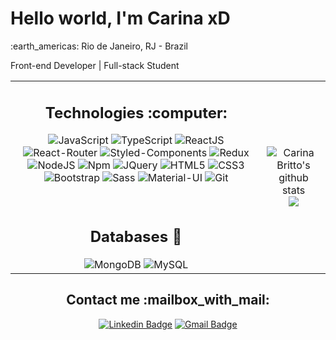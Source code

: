 <div align="center">
	<h1 align="left"> Hello world, I'm Carina xD</h1>
	<p align="left">:earth_americas: Rio de Janeiro, RJ - Brazil</p>
	<p align="left">Front-end Developer | Full-stack Student </p>
</div>
<table align="center">
	<tr>
		<td>
			<h2 align="center">Technologies :computer:</h2>
			<div align="center">
	
![JavaScript](https://img.shields.io/badge/-JavaScript-%23F7DF1C?style=flat&logo=javascript&logoColor=000000&labelColor=%23F7DF1C&color=%23FFCE5A)
![TypeScript](https://img.shields.io/badge/TypeScript-007ACC?style=flat&logo=typescript&logoColor=white)
![ReactJS](https://img.shields.io/badge/-ReactJS-%23282C34?style=flat&logo=react)
![React-Router](https://img.shields.io/badge/React_Router-CA4245?style=flat&logo=react-router&logoColor=white)
![Styled-Components](https://img.shields.io/badge/styled--components-DB7093?style=flat&logo=styled-components&logoColor=white)
![Redux](https://img.shields.io/badge/Redux-764ABC?style=flat&logo=redux&logoColor=white)
![NodeJS](https://img.shields.io/badge/Node.js-43853D?style=flat&logo=node.js&logoColor=white)
![Npm](https://img.shields.io/badge/npm-CB3837?style=flat&logo=npm&logoColor=white)
![JQuery](https://img.shields.io/badge/jQuery-0769AD?style=flat&logo=jquery&logoColor=white)
![HTML5](https://img.shields.io/badge/-HTML5-%23E44D27?style=flat&logo=html5&logoColor=ffffff)
![CSS3](https://img.shields.io/badge/-CSS3-%231572B6?style=flat&logo=css3)
![Bootstrap](https://img.shields.io/badge/Bootstrap-7952B3?style=flat&logo=bootstrap&logoColor=white)
![Sass](https://img.shields.io/badge/Sass-CC6699?style=flat&logo=sass&logoColor=white)
![Material-UI](https://img.shields.io/badge/Material--UI-0081CB?style=flat&logo=material-ui&logoColor=white)
![Git](https://img.shields.io/badge/Git-F05032?style=flat&logo=git&logoColor=white)
			</div>
			<br>
			<h2 align="center">Databases :open_file_folder:</h2>
			<div align="center">
![MongoDB](http://img.shields.io/badge/-MongoDB-5C9F35?style=flat&logo=mongodb&logoColor=ffffff)
![MySQL](https://img.shields.io/badge/MySQL-00000F?style=flat&logo=mysql&logoColor=white)
			</div>
		</td>
		<td>
			<p align = "center">
				<img alt="Carina Britto's github stats" src="https://github-readme-stats.vercel.app/api?username=carinavbritto&theme=synthwave&show_icons=true"> 
			<br>
				<img src = "https://github-readme-stats.vercel.app/api/top-langs/?username=carinavbritto&theme=synthwave&hide_langs_below=.25&show_icons=true&layout=compact">     
			</p>
		</td>
  </tr>
</table>

<h2 align="center">Contact me :mailbox_with_mail:</h2>
<div align="center">

[![Linkedin Badge](https://img.shields.io/badge/-carinavbritto-blue?style=flat&logo=Linkedin&logoColor=white&link=https://www.linkedin.com/in/carinavbritto/)](https://www.linkedin.com/in/carinavbritto/)
[![Gmail Badge](https://img.shields.io/badge/-carinavbritto@gmail.com-c14438?style=flat&logo=Mail.Ru&logoColor=white&link=mailto:carinavbritto@gmail.com)](mailto:carinavbritto@gmail.com)

</div>
